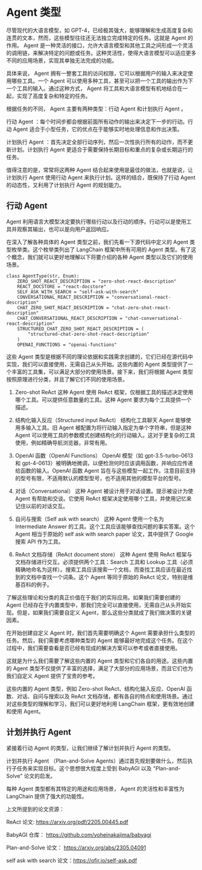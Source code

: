 #   Agent 类型

尽管现代的大语言模型，如 GPT-4，已经极其强大，能够理解和生成高度复杂和连贯的文本，然而，这些模型往往还无法独立完成特定的任务。这就是 Agent 的作用。 Agent 是一种灵活的接口，允许大语言模型和其他工具之间形成一个灵活的调用链，来解决特定的问题或任务。这种灵活性，使得大语言模型可以适应更多不同的应用场景，实现其单独无法完成的功能。

具体来说， Agent 拥有一整套工具的访问权限，它可以根据用户的输入来决定使用哪些工具。一个 Agent 可以使用多种工具，甚至可以把一个工具的输出作为下一个工具的输入。通过这种方式， Agent 将工具和大语言模型有机地结合在一起，实现了高度复杂和特定的任务。

根据任务的不同， Agent 主要有两种类型：行动 Agent 和计划执行 Agent 。

行动 Agent ：每个时间步都会根据前面所有动作的输出来决定下一步的行动。行动 Agent 适合于小型任务，它的优点在于能够实时地处理信息和作出决策。

计划执行 Agent ：首先决定全部行动序列，然后一次性执行所有的动作，而不更新计划。计划执行 Agent 更适合于需要保持长期目标和重点的复杂或长期运行的任务。

值得注意的是，常常将这两种 Agent 结合起来使用是最佳的做法，也就是说，让计划执行 Agent 使用行动 Agent 来执行计划。这样的结合，既保持了行动 Agent 的动态性，又利用了计划执行 Agent 的规划能力。


## 行动 Agent 

 Agent 利用语言大模型决定要执行哪些行动以及行动的顺序。行动可以是使用工具并观察其输出，也可以是向用户返回响应。

在深入了解各种具体的 Agent 类型之前，我们先看一下源代码中定义的 Agent 类型枚举类。这个枚举类列出了 LangChain 框架中所有可用的 Agent 类型。有了这个概念，我们就可以更好地理解以下将要介绍的各种 Agent 类型以及它们的使用场景。

```
class AgentType(str, Enum):
    ZERO_SHOT_REACT_DESCRIPTION = "zero-shot-react-description"
    REACT_DOCSTORE = "react-docstore"
    SELF_ASK_WITH_SEARCH = "self-ask-with-search"
    CONVERSATIONAL_REACT_DESCRIPTION = "conversational-react-description"
    CHAT_ZERO_SHOT_REACT_DESCRIPTION = "chat-zero-shot-react-description"
    CHAT_CONVERSATIONAL_REACT_DESCRIPTION = "chat-conversational-react-description"
    STRUCTURED_CHAT_ZERO_SHOT_REACT_DESCRIPTION = (
        "structured-chat-zero-shot-react-description"
    )
    OPENAI_FUNCTIONS = "openai-functions"
```    
这些 Agent 类型是根据不同的理论依据和实践需求创建的，它们已经在源代码中实现，我们可以直接使用，无需自己从头开始。这些内置的 Agent 类型提供了一个丰富的工具集，可以满足大部分的使用场景。接下来，我们将根据 Agent 类型按照原理进行分类，并且了解它们不同的使用场景。

1. Zero-shot ReAct
这种 Agent 使用 ReAct 框架，仅根据工具的描述决定使用哪个工具。可以提供任意数量的工具。这种 Agent 要求为每个工具提供一个描述。

2. 结构化输入反应（Structured input ReAct）
结构化工具聊天 Agent 能够使用多输入工具。旧 Agent 被配置为将行动输入指定为单个字符串，但是这种 Agent 可以使用工具的参数模式创建结构化的行动输入。这对于更复杂的工具使用，例如精确导航浏览器，非常有用。

3. OpenAI 函数（OpenAI Functions）
OpenAI 模型（如 gpt-3.5-turbo-0613 和 gpt-4-0613）被明确地微调，以便检测何时应该调用函数，并响应应传递给函数的输入。OpenAI 函数 Agent 旨在与这些模型一起工作。注意目前支持的型号有限，不适用默认的模型型号，也不适用其他的模型平台的型号。

4. 对话（Conversational）
这种 Agent 被设计用于对话设置。提示被设计为使 Agent 有帮助和交谈。它使用 ReAct 框架决定使用哪个工具，并使用记忆来记住以前的对话交互。

5. 自问与搜索（Self ask with search）
这种 Agent 使用一个名为 Intermediate Answer 的工具。这个工具应该能够查找问题的事实答案。这个 Agent 相当于原始的 self ask with search paper 论文，其中提供了 Google 搜索 API 作为工具。

6. ReAct 文档存储（ReAct document store）
这种 Agent 使用 ReAct 框架与文档存储进行交互。必须提供两个工具：Search 工具和 Lookup 工具（必须精确地命名为这样）。搜索工具应该搜索一个文档，而查找工具应该在最近找到的文档中查找一个词条。这个 Agent 等同于原始的 ReAct 论文，特别是维基百科的例子。

了解这些理论和分类的真正价值在于我们的实际应用。如果我们需要创建的 Agent 已经存在于内置类型中，那我们完全可以直接使用，无需自己从头开始实现。但是，如果我们需要自定义 Agent，那么这些分类就成了我们做决策的关键因素。

在开始创建自定义 Agent 时，我们首先需要明确这个 Agent 需要承担什么类型的任务。然后，我们需要考虑哪种类型的 Agent 能够最好地完成这个任务。在这个过程中，我们需要查看是否已经有现成的解决方案可以参考或者直接使用。

这就是为什么我们需要了解这些内置的 Agent 类型和它们各自的用途。这些内置的 Agent 类型不仅提供了丰富的选择，满足了大部分的应用场景，而且它们也为我们自定义 Agent 提供了宝贵的参考。

这些内置的 Agent 类型，例如 Zero-shot ReAct、结构化输入反应、OpenAI 函数、对话、自问与搜索以及 ReAct 文档存储，都有各自的特点和使用场景。通过对这些类型的理解和学习，我们可以更好地利用 LangChain 框架，更有效地创建和使用 Agent。


## 计划并执行 Agent 

紧接着行动 Agent 的类型，让我们继续了解计划并执行 Agent 的类型。

计划并执行 Agent （Plan-and-Solve Agents）通过首先规划要做什么，然后执行子任务来实现目标。这个思想很大程度上受到 BabyAGI 以及 "Plan-and-Solve" 论文的启发。

每种 Agent 类型都有其特定的用途和应用场景， Agent 的灵活性和丰富性为 LangChain 提供了强大的功能性。



上文所提到的论文资源：

ReAct 论文: https://arxiv.org/pdf/2205.00445.pdf

BabyAGI 仓库：  https://github.com/yoheinakajima/babyagi

Plan-and-Solve 论文：  https://arxiv.org/abs/2305.04091

self ask with search 论文：https://ofir.io/self-ask.pdf
